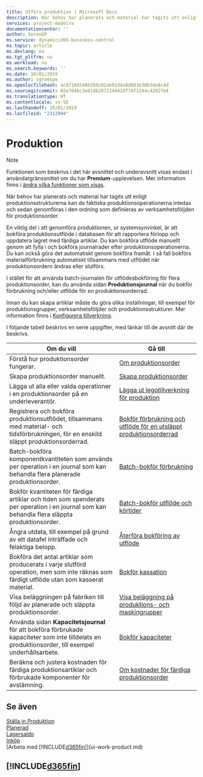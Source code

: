 ```yaml
---
title: Utföra produktion | Microsoft Docs
description: När behov har planerats och material har tagits utt enligt produktionsstrukturerna kan de faktiska produktionsoperationerna inledas och sedan genomföras i den ordning som definieras av verksamhetsföljden för produktionsorder.
services: project-madeira
documentationcenter: ''
author: SorenGP
ms.service: dynamics365-business-central
ms.topic: article
ms.devlang: na
ms.tgt_pltfrm: na
ms.workload: na
ms.search.keywords: ''
ms.date: 10/01/2019
ms.author: sgroespe
ms.openlocfilehash: ac871665486260c02ab01dda8d893e30b34e8c4d
ms.sourcegitcommit: 02e704bc3e01d62072144919774f1244c42827e4
ms.translationtype: HT
ms.contentlocale: sv-SE
ms.lasthandoff: 10/01/2019
ms.locfileid: "2312994"
---
```

# <a name="manufacturing"></a>Produktion
> [!NOTE]
> Funktionen som beskrivs i det här avsnittet och underavsnitt visas endast i användargränssnittet om du har **Premium**-upplevelsen. Mer information finns i [ändra vilka funktioner som visas](ui-experiences.md).

När behov har planerats och material har tagits utt enligt produktionsstrukturerna kan de faktiska produktionsoperationerna inledas och sedan genomföras i den ordning som definieras av verksamhetsföljden för produktionsorder.  

En viktig del i att genomföra produktionen, ur systemsynvinkel, är att bokföra produktionsutflöde i databasen för att rapportera förlopp och uppdatera lagret med färdiga artiklar. Du kan bokföra utflöde manuellt genom att fylla i och bokföra journalrader efter produktionsoperationerna. Du kan också göra det automatiskt genom bokföra framåt. I så fall bokförs materialförbrukning automatiskt tillsammans med utflödet när produktionsordern ändras eller slutförs.  

I stället för att använda batch-journalen för utflödesbokföring för flera produktionsorder, kan du använda sidan **Produktionsjournal** när du bokför förbrukning och/eller utflöde för en produktionsorderrad.

Innan du kan skapa artiklar måste du göra olika inställningar, till exempel för produktionsgrupper, verksamhetsföljder och produktionsstrukturer. Mer information finns i [Konfigurera tillverkning](production-configure-production-processes.md).

I följande tabell beskrivs en serie uppgifter, med länkar till de avsnitt där de beskrivs.   

|**Om du vill**|**Gå till**|  
|------------|-------------|  
|Förstå hur produktionsorder fungerar.|[Om produktionsorder](production-about-production-orders.md)|
|Skapa produktionsorder manuellt.|[Skapa produktionsorder](production-how-to-create-production-orders.md)|
|Lägga ut alla eller valda operationer i en produktionsorder på en underleverantör.|[Lägga ut legotillverkning för produktion](production-how-to-subcontract-manufacturing.md)|
|Registrera och bokföra produktionsutflödet, tillsammans med material- och tidsförbrukningen, för en enskild släppt produktionsorderrad.|[Bokför förbrukning och utflöde för en utsläppt produktionsorderrad](production-how-to-register-consumption-and-output.md)|  
|Batch-bokföra komponentkvantiteten som används per operation i en journal som kan behandla flera planerade produktionsorder.|[Batch-bokför förbrukning](production-how-to-post-consumption.md)|
|Bokför kvantiteten för färdiga artiklar och tiden som spenderats per operation i en journal som kan behandla flera släppta produktionsorder.|[Batch-bokför utflöde och körtider](production-how-to-post-output-quantity.md)|
|Ångra utdata, till exempel på grund av ett datafel inträffade och felaktiga belopp.  |[Återföra bokföring av utflöde](production-how-to-reverse-output-posting.md)|  
|Bokföra det antal artiklar som producerats i varje slutförd operation, men som inte räknas som färdigt utflöde utan som kasserat material.|[Bokför kassation](production-how-to-post-scrap.md)|
|Visa beläggningen på fabriken till följd av planerade och släppta produktionsorder.|[Visa beläggning på produktions- och maskingrupper](production-how-to-view-the-load-on-work-centers.md)|      
|Använda sidan **Kapacitetsjournal** för att bokföra förbrukade kapaciteter som inte tilldelats en produktionsorder, till exempel underhållsarbete.|[Bokför kapaciteter](production-how-to-post-capacities.md)|  
|Beräkna och justera kostnaden för färdiga produktionsartiklar och förbrukade komponenter för avstämning.|[Om kostnader för färdiga produktionsorder](finance-about-finished-production-order-costs.md)|  

## <a name="see-also"></a>Se även  
[Ställa in Produktion](production-configure-production-processes.md)  
[Planerad](production-planning.md)      
[Lagersaldo](inventory-manage-inventory.md)  
[Inköp](purchasing-manage-purchasing.md)  
[Arbeta med [!INCLUDE[d365fin](includes/d365fin_md.md)]](ui-work-product.md)

## [!INCLUDE[d365fin](includes/free_trial_md.md)]  
